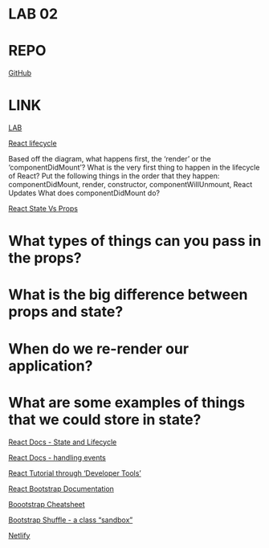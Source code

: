 # LAB 02

# REPO

[GitHub](https://github.com/danielquilo/readings-notes-v1)

# LINK

[LAB](https://github.com/danielquilo/hb-test)

[React lifecycle](https://medium.com/@joshuablankenshipnola/react-component-lifecycle-events-cb77e670a093)

Based off the diagram, what happens first, the ‘render’ or the ‘componentDidMount’?
What is the very first thing to happen in the lifecycle of React?
Put the following things in the order that they happen: componentDidMount, render, constructor, componentWillUnmount, React Updates
What does componentDidMount do?



[React State Vs Props](https://www.youtube.com/watch?v=IYvD9oBCuJI)

# What types of things can you pass in the props?

# What is the big difference between props and state?

# When do we re-render our application?

# What are some examples of things that we could store in state?

[React Docs - State and Lifecycle](https://legacy.reactjs.org/docs/state-and-lifecycle.html)

[React Docs - handling events](https://legacy.reactjs.org/docs/handling-events.html)

[React Tutorial through ‘Developer Tools’](https://react.dev/learn/tutorial-tic-tac-toe)

[React Bootstrap Documentation](https://react-bootstrap.github.io/)

[Boootstrap Cheatsheet](https://getbootstrap.com/docs/5.0/examples/cheatsheet/)

[Bootstrap Shuffle - a class “sandbox”](https://bootstrapshuffle.com/classes)

[Netlify](https://www.netlify.com/)